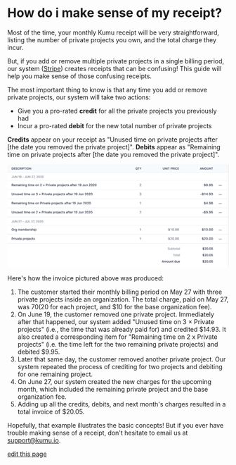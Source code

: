 # How do i make sense of my receipt?

Most of the time, your monthly Kumu receipt will be very straightforward, listing the number of private projects you own, and the total charge they incur.

But, if you add or remove multiple private projects in a single billing period, our system ([Stripe](https://stripe.com/)) creates receipts that can be confusing! This guide will help you make sense of those confusing receipts.

The most important thing to know is that any time you add or remove private projects, our system will take two actions:
- Give you a pro-rated **credit** for all the private projects you previously had
- Incur a pro-rated **debit** for the new total number of private projects

**Credits** appear on your receipt as "Unused time on private projects after [the date you removed the private project]". **Debits** appear as "Remaining time on private projects after [the date you removed the private project]".

![remaining and unused time](/images/remaining-and-unused-time.png)

Here's how the invoice pictured above was produced:
1. The customer started their monthly billing period on May 27 with three private projects inside an organization. The total charge, paid on May 27, was $70 ($20 for each project, and $10 for the base organization fee).
2. On June 19, the customer removed one private project. Immediately after that happened, our system added "Unused time on 3 × Private projects" (i.e., the time that was already paid for) and credited $14.93. It also created a corresponding item for "Remaining time on 2 x Private projects" (i.e. the time left for the two remaining private projects) and debited $9.95.
3. Later that same day, the customer removed another private project. Our system repeated the process of crediting for two projects and debiting for one remaining project.
4. On June 27, our system created the new charges for the upcoming month, which included the remaining private project and the base organization fee.
5. Adding up all the credits, debits, and next month's charges resulted in a total invoice of $20.05.

Hopefully, that example illustrates the basic concepts! But if you ever have trouble making sense of a receipt, don't hesitate to email us at [support@kumu.io](/mailt:support@kumu.io).

<span class="edit-link"><a href="https://github.com/kumu/docs/blob/master/how-do-i-make-sense-of-my-receipt.md" target="_blank"><i class="fa fa-github"></i> edit this page</a></span>